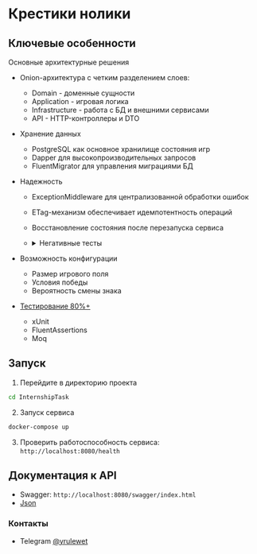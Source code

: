 # Крестики нолики

## Ключевые особенности
Основные архитектурные решения

- Onion-архитектура с четким разделением слоев:
    - Domain - доменные сущности
    - Application - игровая логика
    - Infrastructure - работа с БД и внешними сервисами
    - API - HTTP-контроллеры и DTO

- Хранение данных
    - PostgreSQL как основное хранилище состояния игр
    - Dapper для высокопроизводительных запросов
    - FluentMigrator для управления миграциями БД
- Надежность
    - ExceptionMiddleware для централизованной обработки ошибок
    - ETag-механизм обеспечивает идемпотентность операций
    - Восстановление состояния после перезапуска сервиса
    - <details>
      <summary>Негативные тесты</summary>
      
      ### HTTP/1.1 400 Bad Request
      
        ```
        {
            "type": "https://http.dog/400",
            "title": "Validation error",
            "status": 400,
            "detail": "One or more validation errors occurred.",
            "instance": "/api/games/create",
            "errors": {
                "dto": [
                "The dto field is required."
                ],
                "$.playerIdO": [
                "The JSON value could not be converted to System.Guid. Path: $.playerIdO | LineNumber: 2 | BytePositionInLine: 22."
                ]
            }
        }
        ```
    </details>
    
- Возможность конфигурации
    - Размер игрового поля
    - Условия победы
    - Вероятность смены знака
- [Тестирование 80%+](pics/Снимок%20экрана%202025-07-11%20040624.png)
    - xUnit 
    - FluentAssertions
    - Moq

## Запуск
1. Перейдите в директорию проекта
```bash
cd InternshipTask
```
2. Запуск сервиса
```bash
docker-compose up
```
3. Проверить работоспособность сервиса: `http://localhost:8080/health`

## Документация к API

- Swagger: `http://localhost:8080/swagger/index.html`
- [Json](swagger.json)

### Контакты

- Telegram [@yrulewet](https://t.me/yrulewet)
